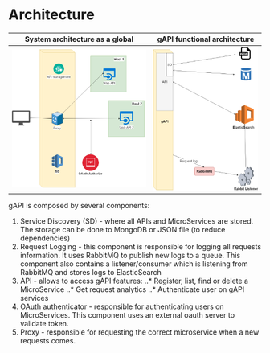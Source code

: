 # Architecture



System architecture as a global |  gAPI functional architecture
:-------------------------:|:-------------------------:
![System Architecture](./imgs/architecture_global.png "System Architecture") |  ![Functional Architecture](./imgs/architecture.png "Functional Architecture")





gAPI is composed by several components:

1. Service Discovery (SD) - where all APIs and MicroServices are stored. The storage can be done to MongoDB or JSON file (to reduce dependencies)
2. Request Logging - this component is responsible for logging all  requests information. It uses RabbitMQ to publish new logs to a queue. This component also contains a listener/consumer which is listening from RabbitMQ and stores logs to ElasticSearch
3. API - allows to access gAPI features:
..* Register, list, find or delete a MicroService
..* Get request analytics
..* Authenticate user on gAPI services
4. OAuth authenticator - responsible for authenticating users on MicroServices. This component uses an external oauth server to validate token.
5. Proxy - responsible for requesting the correct microservice when a new requests comes.
